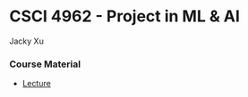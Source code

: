 # CSCI 4962 -  Project in ML & AI
Jacky Xu

### Course Material
- [Lecture](https://github.com/Uzmamushtaque/CSCI4962-Projects-ML-AI)
